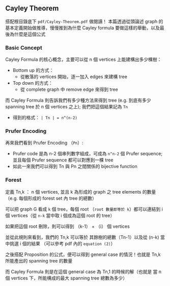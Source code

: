 ## Cayley Theorem 

搭配根目錄底下 `pdf/Cayley-Theorem.pdf` 做閱讀！
本篇透過從頭論述 graph 的基本定義開始做推導，慢慢推到為什麼 Cayley formula 要做這樣的舉動，以及最後為什麼是這個公式

### Basic Concept

Cayley Formula 的核心概念，主要可以從 n 個 vertices 上能建構出多少棵樹：
* Bottom up 的方式：
    * 從散落的 vertices 開始，逐一加入 edges 來建構 tree
* Top down 的方式：
    * 從 complete graph 中 remove edge 來得到 tree

而 Cayley Formula 則告訴我們有多少種方法來得到 tree (e.g. 到底有多少 spanning tree 於 n 個 vertices 之上); 我們把這個結果記為 `Tn`
* 得到的格式： `| Tn | = n^(n-2)`

### Prufer Encoding

再來我們看到 Prufer Encoding （`Pn`）:
* Prufer code 是為 n-2 個串列數字組成，可成為 `n^n-2` 個 Prufer sequence; 並且每個 Prufer sequence 都可以對應到一棵 tree
* 如此一來我們可以得到 Tn 與 Pn 之間關係的 bijective function

### Forest

定義 Tn,k ： n 個 vertices, 並且 k 為形成的 graph 之 tree elements 的數量 （e.g. 每個形成的 forest set 內 tree 的總數）

可以把 graph G 看成 `k` 個 tree，每個 root （`root 數量即等於 k`）都可以連結到 i 個 vertices（從 `n-k` 當中取 i 個成為這個 root 的 tree）

如果把這個 root 刪除，則可以得到 （k-1） + （i） 個 vertices

並從此規則來看到，我們的 Tn,k 可以等於 其餘樹的總數（Tn-1）以及從 (n-k) 當中挑選 i 個的結果 （可以參考 pdf 內的 `equation (2)`）

之後搭配 Proposition 的公式，便可以得到 general case 的情況！也就是 Tn,k 所能產出的 spanning tree 的數量

而 Cayley Formula 則是在這個 general case 為 Tn,1 的時候的解（也就是 當 n 個 vertices 下，所能構成的最大 spanning tree 總數為多少）

